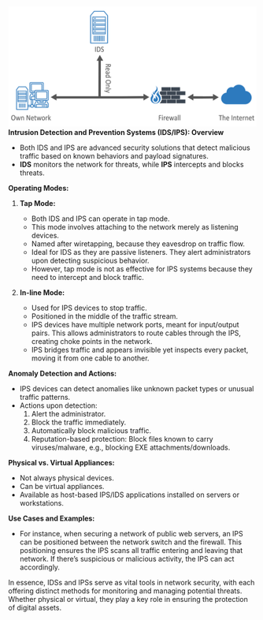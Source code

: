 ![Pasted image 20230819115442](../Images/Pasted%20image%2020230819115442.png)**Intrusion Detection and Prevention Systems (IDS/IPS): Overview**

- Both IDS and IPS are advanced security solutions that detect malicious traffic based on known behaviors and payload signatures.
- **IDS** monitors the network for threats, while **IPS** intercepts and blocks threats.

**Operating Modes:**

1. **Tap Mode:**
    
    - Both IDS and IPS can operate in tap mode.
    - This mode involves attaching to the network merely as listening devices.
    - Named after wiretapping, because they eavesdrop on traffic flow.
    - Ideal for IDS as they are passive listeners. They alert administrators upon detecting suspicious behavior.
    - However, tap mode is not as effective for IPS systems because they need to intercept and block traffic.
2. **In-line Mode:**
    
    - Used for IPS devices to stop traffic.
    - Positioned in the middle of the traffic stream.
    - IPS devices have multiple network ports, meant for input/output pairs. This allows administrators to route cables through the IPS, creating choke points in the network.
    - IPS bridges traffic and appears invisible yet inspects every packet, moving it from one cable to another.

**Anomaly Detection and Actions:**

- IPS devices can detect anomalies like unknown packet types or unusual traffic patterns.
- Actions upon detection:
    1. Alert the administrator.
    2. Block the traffic immediately.
    3. Automatically block malicious traffic.
    4. Reputation-based protection: Block files known to carry viruses/malware, e.g., blocking EXE attachments/downloads.

**Physical vs. Virtual Appliances:**

- Not always physical devices.
- Can be virtual appliances.
- Available as host-based IPS/IDS applications installed on servers or workstations.

**Use Cases and Examples:**

- For instance, when securing a network of public web servers, an IPS can be positioned between the network switch and the firewall. This positioning ensures the IPS scans all traffic entering and leaving that network. If there’s suspicious or malicious activity, the IPS can act accordingly.

In essence, IDSs and IPSs serve as vital tools in network security, with each offering distinct methods for monitoring and managing potential threats. Whether physical or virtual, they play a key role in ensuring the protection of digital assets.